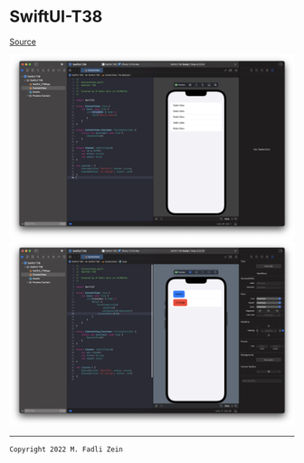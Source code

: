 # SwiftUI-T38

[Source](https://designcode.io/swiftui-handbook-static-data)

<pre>
<img src="preview/example1.png">
<img src="preview/example2.png">
</pre>

---

```
Copyright 2022 M. Fadli Zein
```

